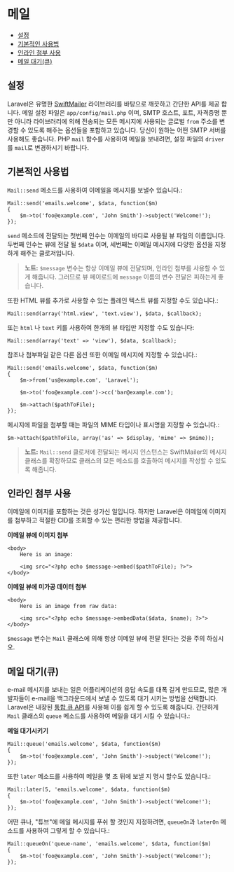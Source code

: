 # 메일

- [설정](#configuration)
- [기본적인 사용법](#basic-usage)
- [인라인 첨부 사용](#embedding-inline-attachments)
- [메일 대기(큐)](#queueing-mail)

<a name="configuration"></a>
## 설정

Laravel은 유명한 [SwiftMailer](http://swiftmailer.org) 라이브러리를 바탕으로 깨끗하고 간단한 API를 제공 합니다. 메일 설정 파일은 `app/config/mail.php` 이며, SMTP 호스트, 포트, 자격증명 뿐만 아니라 라이브러리에 의해 전송되는 모든 메시지에 사용되는 글로벌 `from` 주소를 변경할 수 있도록 해주는 옵션들을 포함하고 있습니다. 당신이 원하는 어떤 SMTP 서버를 사용해도 좋습니다. PHP `mail` 함수를 사용하여 메일을 보내려면, 설정 파일의 `driver`를 `mail`로 변경하시기 바랍니다.

<a name="basic-usage"></a>
## 기본적인 사용법

`Mail::send` 메소드를 사용하여 이메일을 메시지를 보낼수 있습니다.:

    Mail::send('emails.welcome', $data, function($m)
  	{
  		$m->to('foo@example.com', 'John Smith')->subject('Welcome!');
  	});

`send` 메소드에 전달되는 첫번째 인수는 이메일의 바디로 사용될 뷰 파일의 이름입니다. 두번째 인수는 뷰에 전달 될 `$data` 이며, 세번째는 이메일 메시지에 다양한 옵션을 지정하게 해주는 클로저입니다.

> **노트:** `$message` 변수는 항상 이메일 뷰에 전달되며, 인라인 첨부를 사용할 수 있게 해줍니다. 그러므로 뷰 페이로드에 `message` 이름의 변수 전달은 피하는게 좋습니다.

또한 HTML 뷰를 추가로 사용할 수 있는 플레인 텍스트 뷰를 지정할 수도 있습니다.:

	Mail::send(array('html.view', 'text.view'), $data, $callback);

또는 `html` 나 `text` 키를 사용하여 한개의 뷰 타입만 지정할 수도 있습니다:

	Mail::send(array('text' => 'view'), $data, $callback);

참조나 첨부파일 같은 다른 옵션 또한 이메일 메시지에 지정할 수 있습니다.:

	Mail::send('emails.welcome', $data, function($m)
	{
		$m->from('us@example.com', 'Laravel');

		$m->to('foo@example.com')->cc('bar@example.com');

		$m->attach($pathToFile);
	});

메시지에 파일을 첨부할 때는 파일의 MIME 타입이나 표시명을 지정할 수 있습니다.:

	$m->attach($pathToFile, array('as' => $display, 'mime' => $mime));

> **노트:** `Mail::send` 클로저에 전달되는 메시지 인스턴스는 SwiftMailer의 메시지 클래스를 확장하므로 클래스의 모든 메소드를 호출하여 메시지를 작성할 수 있도록 해줍니다.

<a name="embedding-inline-attachments"></a>
## 인라인 첨부 사용

이메일에 이미지를 포함하는 것은 성가신 일입니다. 하지만 Laravel은 이메일에 이미지를 첨부하고 적절한 CID를 조회할 수 있는 편리한 방법을 제공합니다.

**이메일 뷰에 이미지 첨부**

	<body>
		Here is an image:

		<img src="<?php echo $message->embed($pathToFile); ?>">
	</body>

**이메일 뷰에 미가공 데이터 첨부**

	<body>
		Here is an image from raw data:

		<img src="<?php echo $message->embedData($data, $name); ?>">
	</body>

`$message` 변수는  `Mail` 클래스에 의해 항상 이메일 뷰에 전달 된다는 것을 주의 하십시오.

<a name="queueing-mail"></a>
## 메일 대기(큐)

e-mail 메시지를 보내는 일은 어플리케이션의 응답 속도를 대폭 길게 만드므로, 많은 개발자들이 e-mail을 백그라운드에서 보낼 수 있도록 대기 시키는 방법을 선택합니다. Laravel은 내장된 [통합 큐 API](/docs/queues)를 사용해 이를 쉽게 할 수 있도록 해줍니다. 간단하게 `Mail` 클래스의 `queue` 메소드를 사용하여 메일을 대기 시킬 수 있습니다.:

**메일 대기시키기**

	Mail::queue('emails.welcome', $data, function($m)
	{
		$m->to('foo@example.com', 'John Smith')->subject('Welcome!');
	});

또한 `later` 메소드를 사용하여 메일을 몇 초 뒤에 보낼 지 명시 할수도 있습니다.:

	Mail::later(5, 'emails.welcome', $data, function($m)
	{
		$m->to('foo@example.com', 'John Smith')->subject('Welcome!');
	});

어떤 큐나, "튜브"에 메일 메시지를 푸쉬 할 것인지 지정하려면, `queueOn`과 `laterOn` 메소드를 사용하여 그렇게 할 수 있습니다.:

	Mail::queueOn('queue-name', 'emails.welcome', $data, function($m)
	{
		$m->to('foo@example.com', 'John Smith')->subject('Welcome!');
	});
